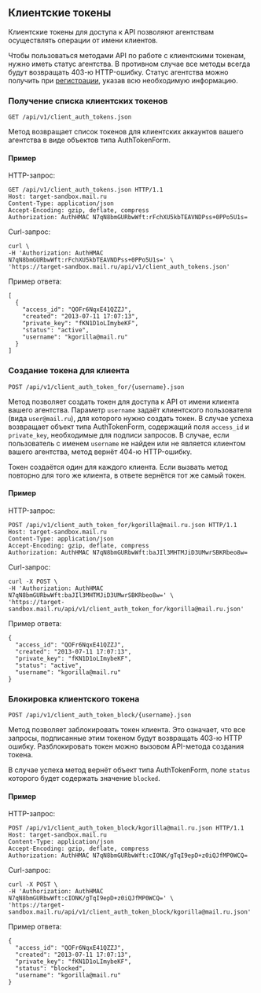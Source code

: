 ## Клиентские токены
Клиентские токены для доступа к API позволяют агентствам осуществлять
операции от имени клиентов.

Чтобы пользоваться методами API по работе с клиентскими токенам, нужно
иметь статус агентства. В противном случае все методы всегда будут
возвращать 403-ю HTTP-ошибку. Статус агентства можно получить при
[регистрации](https://target.mail.ru/agency/), указав всю необходимую
информацию.

### Получение списка клиентских токенов
`GET /api/v1/client_auth_tokens.json`

Метод возвращает список токенов для клиентских аккаунтов вашего агентства в
виде объектов типа AuthTokenForm.

#### Пример

HTTP-запрос:

    GET /api/v1/client_auth_tokens.json HTTP/1.1
    Host: target-sandbox.mail.ru
    Content-Type: application/json
    Accept-Encoding: gzip, deflate, compress
    Authorization: AuthHMAC N7qN8bmGURbwWft:rFchXU5kbTEAVNDPss+0PPo5U1s=

Curl-запрос:

    curl \
    -H 'Authorization: AuthHMAC N7qN8bmGURbwWft:rFchXU5kbTEAVNDPss+0PPo5U1s=' \
    'https://target-sandbox.mail.ru/api/v1/client_auth_tokens.json'

Пример ответа:

    [
      {
        "access_id": "QOFr6NqxE41QZZJ",
        "created": "2013-07-11 17:07:13",
        "private_key": "fKN1D1oLImybeKF",
        "status": "active",
        "username": "kgorilla@mail.ru"
      }
    ]


### Создание токена для клиента
`POST /api/v1/client_auth_token_for/{username}.json`

Метод позволяет создать токен для доступа к API от имени клиента вашего
агентства. Параметр `username` задаёт клиентского пользователя (вида
`user@mail.ru`), для которого нужно создать токен. В случае успеха
возвращает объект типа AuthTokenForm, содержащий поля `access_id` и
`private_key`, необходимые для подписи запросов. В случае, если
пользователь с именем `username` не найден или не является клиентом вашего
агентства, метод вернёт 404-ю HTTP-ошибку.

Токен создаётся один для каждого клиента. Если вызвать метод повторно для
того же клиента, в ответе вернётся тот же самый токен.

#### Пример

HTTP-запрос:

    POST /api/v1/client_auth_token_for/kgorilla@mail.ru.json HTTP/1.1
    Host: target-sandbox.mail.ru
    Content-Type: application/json
    Accept-Encoding: gzip, deflate, compress
    Authorization: AuthHMAC N7qN8bmGURbwWft:baJIl3MHTMJiD3UMwrSBKRbeo8w=

Curl-запрос:

    curl -X POST \
    -H 'Authorization: AuthHMAC N7qN8bmGURbwWft:baJIl3MHTMJiD3UMwrSBKRbeo8w=' \
    'https://target-sandbox.mail.ru/api/v1/client_auth_token_for/kgorilla@mail.ru.json'

Пример ответа:

    {
      "access_id": "QOFr6NqxE41QZZJ",
      "created": "2013-07-11 17:07:13",
      "private_key": "fKN1D1oLImybeKF",
      "status": "active",
      "username": "kgorilla@mail.ru"
    }


### Блокировка клиентского токена
`POST /api/v1/client_auth_token_block/{username}.json`

Метод позволяет заблокировать токен клиента. Это означает, что все запросы,
подписанные этим токеном будут возвращать 403-ю HTTP ошибку. Разблокировать
токен можно вызовом API-метода создания токена.

В случае успеха метод вернёт объект типа AuthTokenForm, поле `status`
которого будет содержать значение `blocked`.

#### Пример

HTTP-запрос:

    POST /api/v1/client_auth_token_block/kgorilla@mail.ru.json HTTP/1.1
    Host: target-sandbox.mail.ru
    Content-Type: application/json
    Accept-Encoding: gzip, deflate, compress
    Authorization: AuthHMAC N7qN8bmGURbwWft:cIONK/gTqI9epD+z0iQJfMP0WCQ=

Curl-запрос:

    curl -X POST \
    -H 'Authorization: AuthHMAC N7qN8bmGURbwWft:cIONK/gTqI9epD+z0iQJfMP0WCQ=' \
    'https://target-sandbox.mail.ru/api/v1/client_auth_token_block/kgorilla@mail.ru.json'

Пример ответа:

    {
      "access_id": "QOFr6NqxE41QZZJ",
      "created": "2013-07-11 17:07:13",
      "private_key": "fKN1D1oLImybeKF",
      "status": "blocked",
      "username": "kgorilla@mail.ru"
    }

